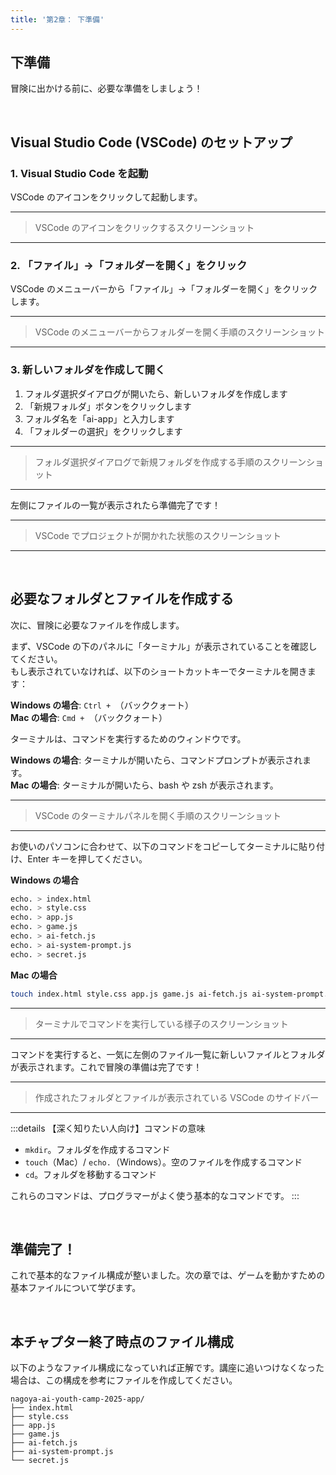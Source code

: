 ```yaml
---
title: '第2章： 下準備'
---
```


## 下準備

冒険に出かける前に、必要な準備をしましょう！

<br />

## Visual Studio Code (VSCode) のセットアップ

### 1. Visual Studio Code を起動

VSCode のアイコンをクリックして起動します。

---

> VSCode のアイコンをクリックするスクリーンショット

---

### 2. 「ファイル」→「フォルダーを開く」をクリック

VSCode のメニューバーから「ファイル」→「フォルダーを開く」をクリックします。

---

> VSCode のメニューバーからフォルダーを開く手順のスクリーンショット

---

### 3. 新しいフォルダを作成して開く

1. フォルダ選択ダイアログが開いたら、新しいフォルダを作成します
2. 「新規フォルダ」ボタンをクリックします
3. フォルダ名を「ai-app」と入力します
4. 「フォルダーの選択」をクリックします

---

> フォルダ選択ダイアログで新規フォルダを作成する手順のスクリーンショット

---

左側にファイルの一覧が表示されたら準備完了です！

---

> VSCode でプロジェクトが開かれた状態のスクリーンショット

---

<br />

## 必要なフォルダとファイルを作成する

次に、冒険に必要なファイルを作成します。

まず、VSCode の下のパネルに「ターミナル」が表示されていることを確認してください。\
もし表示されていなければ、以下のショートカットキーでターミナルを開きます：

**Windows の場合**: `Ctrl + `（バッククォート）\
**Mac の場合**: `Cmd + `（バッククォート）

ターミナルは、コマンドを実行するためのウィンドウです。

**Windows の場合**: ターミナルが開いたら、コマンドプロンプトが表示されます。\
**Mac の場合**: ターミナルが開いたら、bash や zsh が表示されます。

---

> VSCode のターミナルパネルを開く手順のスクリーンショット

---

お使いのパソコンに合わせて、以下のコマンドをコピーしてターミナルに貼り付け、Enter キーを押してください。

**Windows の場合**

```bash
echo. > index.html
echo. > style.css
echo. > app.js
echo. > game.js
echo. > ai-fetch.js
echo. > ai-system-prompt.js
echo. > secret.js
```

**Mac の場合**

```bash
touch index.html style.css app.js game.js ai-fetch.js ai-system-prompt.js secret.js
```

---

> ターミナルでコマンドを実行している様子のスクリーンショット

---

コマンドを実行すると、一気に左側のファイル一覧に新しいファイルとフォルダが表示されます。これで冒険の準備は完了です！

---

> 作成されたフォルダとファイルが表示されている VSCode のサイドバー

---

:::details 【深く知りたい人向け】コマンドの意味

- `mkdir`。フォルダを作成するコマンド
- `touch`（Mac）/ `echo.`（Windows）。空のファイルを作成するコマンド
- `cd`。フォルダを移動するコマンド

これらのコマンドは、プログラマーがよく使う基本的なコマンドです。
:::

<br />

## 準備完了！

これで基本的なファイル構成が整いました。次の章では、ゲームを動かすための基本ファイルについて学びます。

<br />

## 本チャプター終了時点のファイル構成

以下のようなファイル構成になっていれば正解です。講座に追いつけなくなった場合は、この構成を参考にファイルを作成してください。

```
nagoya-ai-youth-camp-2025-app/
├── index.html
├── style.css
├── app.js
├── game.js
├── ai-fetch.js
├── ai-system-prompt.js
└── secret.js
```

